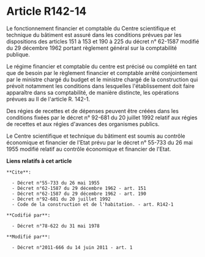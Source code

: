 # Article R142-14

Le fonctionnement financier et comptable du Centre scientifique et technique du bâtiment est assuré dans les conditions
prévues par les dispositions des articles 151 à 153 et 190 à 225 du décret n° 62-1587 modifié du 29 décembre 1962 portant
règlement général sur la comptabilité publique. 

Le régime financier et comptable du centre est précisé ou complété en tant que de besoin par le règlement financier et
comptable arrêté conjointement par le ministre chargé du budget et le ministre chargé de la construction qui prévoit
notamment les conditions dans lesquelles l'établissement doit faire apparaître dans sa comptabilité, de manière distincte,
les opérations prévues au II de l'article R. 142-1. 

Des régies de recettes et de dépenses peuvent être créées dans les conditions fixées par le décret n° 92-681 du 20 juillet
1992 relatif aux régies de recettes et aux régies d'avances des organismes publics. 

Le Centre scientifique et technique du bâtiment est soumis au contrôle économique et financier de l'Etat prévu par le décret
n° 55-733 du 26 mai 1955 modifié relatif au contrôle économique et financier de l'Etat.

**Liens relatifs à cet article**

	**Cite**:

	  - Décret n°55-733 du 26 mai 1955
	  - Décret n°62-1587 du 29 décembre 1962 - art. 151
	  - Décret n°62-1587 du 29 décembre 1962 - art. 190
	  - Décret n°92-681 du 20 juillet 1992
	  - Code de la construction et de l'habitation. - art. R142-1

	**Codifié par**:

	  - Décret n°78-622 du 31 mai 1978

	**Modifié par**:

	  - Décret n°2011-666 du 14 juin 2011 - art. 1
